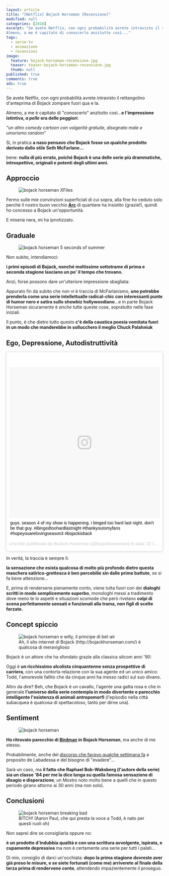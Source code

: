 ```yaml
---
layout: article
title: "[Netflix] Bojack Horseman [Recensione]"
modified: null
categories: [2016]
excerpt: "Se avete Netflix, con ogni probabilità avrete intravisto il rettangolino d'anteprima di Bojack zompare fuori qua e la.
Almeno, a me è capitato di conoscerlo anzitutto così..."
tags:
  - serie-tv
  - animazione
  - recensioni
image: 
  feature: bojack-horseman-recensione.jpg
  teaser: teaser-bojack-horseman-recensione.jpg
  thumb: null
published: true
comments: true
ads: true
---
```


Se avete Netflix, con ogni probabilità avrete intravisto il rettangolino d'anteprima di Bojack zompare fuori qua e la.

Almeno, a me è capitato di "conoscerlo" anzitutto così...**e l'impressione istintiva, _a pelle_ era delle peggiori**:

_"un altro comedy cartoon con volgarità gratuite, disegnato male e umorismo random"_

Sì, in pratica **a naso pensavo che Bojack fosse un qualche prodotto derivato dallo stile Seth McFarlane...**

bene: **nulla di più errato, poiché Bojack è una delle serie più drammatiche, introspettive, originali e potenti degli ultimi anni.**

## Approccio

<figure>
<img src='http://bojackhorseman.com/art/friends/XFiles.jpg' alt='bojack horseman XFiles'>
</figure>

Fermo sulle mie convinzioni superficiali di cui sopra, alla fine ho ceduto solo perchè il nostro buon vecchio [**Arc**](http://www.arcweb.it/) di quartiere ha insistito (grazie!), quindi ho concesso a Bojack un'opportunità.

E miseria nera, mi ha ipnotizzato.

## Graduale

<figure>
<img src='http://bojackhorseman.com/art/friends/5SecondsOfSummer.jpg' alt='bojack horseman 5 seconds of summer'>
</figure>

Non subito, intendiamoci: 

**i primi episodi di Bojack, nonché moltissime sottotrame di prima e seconda stagione lasciano un po' il tempo che trovano.** 

Anzi, forse possono dare un'ulteriore impressione sbagliata:

Appurato fin da subito che non vi è traccia di McFarlanismo, **uno potrebbe prenderla come una serie intellettualle radical-chic con interessanti punte di humor nero e satira sullo showbiz hollywoodiano**...e in parte Bojack Horseman sicuramente è _anche_ tutte queste cose, sopratutto nelle fase iniziali.

Il punto, è che dietro tutto questo **c'è della caustica poesia vomitata fuori in un modo che manderebbe in sollucchero il meglio Chuck Palahniuk**

## Ego, Depressione, Autodistruttività

<blockquote class="instagram-media" data-instgrm-captioned data-instgrm-version="7" style=" background:#FFF; border:0; border-radius:3px; box-shadow:0 0 1px 0 rgba(0,0,0,0.5),0 1px 10px 0 rgba(0,0,0,0.15); margin: 1px; max-width:658px; padding:0; width:99.375%; width:-webkit-calc(100% - 2px); width:calc(100% - 2px);"><div style="padding:8px;"> <div style=" background:#F8F8F8; line-height:0; margin-top:40px; padding:50.0% 0; text-align:center; width:100%;"> <div style=" background:url(data:image/png;base64,iVBORw0KGgoAAAANSUhEUgAAACwAAAAsCAMAAAApWqozAAAABGdBTUEAALGPC/xhBQAAAAFzUkdCAK7OHOkAAAAMUExURczMzPf399fX1+bm5mzY9AMAAADiSURBVDjLvZXbEsMgCES5/P8/t9FuRVCRmU73JWlzosgSIIZURCjo/ad+EQJJB4Hv8BFt+IDpQoCx1wjOSBFhh2XssxEIYn3ulI/6MNReE07UIWJEv8UEOWDS88LY97kqyTliJKKtuYBbruAyVh5wOHiXmpi5we58Ek028czwyuQdLKPG1Bkb4NnM+VeAnfHqn1k4+GPT6uGQcvu2h2OVuIf/gWUFyy8OWEpdyZSa3aVCqpVoVvzZZ2VTnn2wU8qzVjDDetO90GSy9mVLqtgYSy231MxrY6I2gGqjrTY0L8fxCxfCBbhWrsYYAAAAAElFTkSuQmCC); display:block; height:44px; margin:0 auto -44px; position:relative; top:-22px; width:44px;"></div></div> <p style=" margin:8px 0 0 0; padding:0 4px;"> <a href="https://www.instagram.com/p/BIKwGICgpT5/" style=" color:#000; font-family:Arial,sans-serif; font-size:14px; font-style:normal; font-weight:normal; line-height:17px; text-decoration:none; word-wrap:break-word;" target="_blank">guys. season 4 of my show is happening. i binged too hard last night. don&#39;t be that guy. #ibingedtoohardlastnight #thankyoutomyfans #hopeyouarelovingseason3 #bojackisback</a></p> <p style=" color:#c9c8cd; font-family:Arial,sans-serif; font-size:14px; line-height:17px; margin-bottom:0; margin-top:8px; overflow:hidden; padding:8px 0 7px; text-align:center; text-overflow:ellipsis; white-space:nowrap;">Una foto pubblicata da BoJack Horseman (@bojackhorseman) in data: <time style=" font-family:Arial,sans-serif; font-size:14px; line-height:17px;" datetime="2016-07-22T15:00:04+00:00">22 Lug 2016 alle ore 08:00 PDT</time></p></div></blockquote> <script async defer src="//platform.instagram.com/en_US/embeds.js"></script>

In verità, la traccia è sempre lì:

**la sensazione che esista qualcosa di molto più profondo dietro questa maschera satirico-grottesca è ben percebilie sin dalle prime battute**, se si fa bene attenzione...

E, prima di rendersene pienamente conto, viene tutta fuori con dei **dialoghi scritti in modo semplicemente superbo**, monologhi messi a tradimento dove meno te lo aspetti e situazioni scomode che però rivelano **colpi di scena perfettamente sensati e funzionali alla trama, non figli di scelte forzate.**

## Concept spiccio

<figure>
<img src='http://bojackhorseman.com/art/friends/Fresh_Prince.jpg' alt='bojack horseman e willy, il principe di bel-air'>
<figcaption>Ah, il sito internet di Bojack (http://bojackhorseman.com/) è qualcosa di meraviglioso</figcaption>
</figure>

Bojack è un attore che ha sfondato grazie alla classica sitcom anni '90: 

Oggi è **un ricchissimo alcolista cinquantenne senza prospettive di carriera**, con una contorta relazione con la sua agente ed un unico amico: Todd, l'amorevole fallito che da cinque anni ha messo radici sul suo divano.

Altro da dire? Beh, che Bojack è un cavallo, l'agente una gatta rosa e che in generale **l'universo della serie contempla in modo divertente e parecchio intelligente l'esistenza di animali antropomorfi** (l'episodio nella città subacquea è qualcosa di spettacoloso, tanto per dirne una).

## Sentiment

<figure>
<img src='http://bojackhorseman.com/art/friends/urkel.jpg' alt='bojack horseman'>
</figure>

**Ho ritrovato parecchio di [Birdman](http://xabacadabra.com/2015/birdman-recensione/) in Bojack Horseman**, ma anche di me stesso.

Probabilmente, anche del [discorso che facevo qualche settimana fa](http://xabacadabra.com/2016/evasione/) a proposito de Labadessa e del bisogno di "evadere"...

Sarà un caso, ma **il fatto che Raphael Bob-Waksberg (l'autore della serie) sia un classe '84 per me la dice lunga su quella famosa sensazione di disagio e disperazione**, un Mostro noto molto bene a quelli che in questo periodo girano attorno ai 30 anni (ma non solo).

## Conclusioni

<figure>
<img src='https://67.media.tumblr.com/afd516a71ab04664f50b5fdaefdf8446/tumblr_nbvbs5f4m11tqsqkoo1_r2_500.jpg' alt='bojack horseman breaking bad'>
<figcaption>BITCH! (Aaron Paul, che qui presta la voce a Todd, è nato per questi ruoli oh) </figcaption>
</figure>

Non saprei dire se consigliarla oppure no: 

**è un prodotto d'indubbia qualità e con una scrittura avvolgente, ispirata, e cupamente depressiva** ma non è certamente una serie per tutti i palati...

Di mio, consiglio di darci un'occhiata: **dopo la prima stagione dovreste aver già preso le misure, e se siete fortunati (come me) arriverete al finale della terza prima di rendervene conto**, attendendo impazientemente il proseguo.